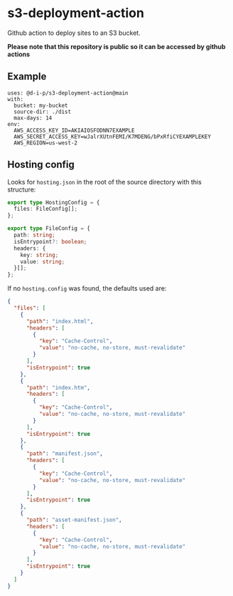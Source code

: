 # s3-deployment-action

Github action to deploy sites to an S3 bucket.

**Please note that this repository is public so it can be accessed by github actions**

## Example

```
uses: @d-i-p/s3-deployment-action@main
with:
  bucket: my-bucket
  source-dir: ./dist
  max-days: 14
env:
  AWS_ACCESS_KEY_ID=AKIAIOSFODNN7EXAMPLE
  AWS_SECRET_ACCESS_KEY=wJalrXUtnFEMI/K7MDENG/bPxRfiCYEXAMPLEKEY
  AWS_REGION=us-west-2
```

## Hosting config

Looks for `hosting.json` in the root of the source directory with this structure:

```typescript
export type HostingConfig = {
  files: FileConfig[];
};

export type FileConfig = {
  path: string;
  isEntrypoint?: boolean;
  headers: {
    key: string;
    value: string;
  }[];
};
```

If no `hosting.config` was found, the defaults used are:

```json
{
  "files": [
    {
      "path": "index.html",
      "headers": [
        {
          "key": "Cache-Control",
          "value": "no-cache, no-store, must-revalidate"
        }
      ],
      "isEntrypoint": true
    },
    {
      "path": "index.htm",
      "headers": [
        {
          "key": "Cache-Control",
          "value": "no-cache, no-store, must-revalidate"
        }
      ],
      "isEntrypoint": true
    },
    {
      "path": "manifest.json",
      "headers": [
        {
          "key": "Cache-Control",
          "value": "no-cache, no-store, must-revalidate"
        }
      ],
      "isEntrypoint": true
    },
    {
      "path": "asset-manifest.json",
      "headers": [
        {
          "key": "Cache-Control",
          "value": "no-cache, no-store, must-revalidate"
        }
      ],
      "isEntrypoint": true
    }
  ]
}
```
